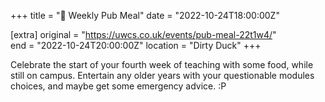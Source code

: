 +++
title = "🍔 Weekly Pub Meal"
date = "2022-10-24T18:00:00Z"

[extra]
original = "https://uwcs.co.uk/events/pub-meal-22t1w4/"    
end = "2022-10-24T20:00:00Z"
location = "Dirty Duck"
+++

Celebrate the start of your fourth week of teaching with some food, while still on campus. Entertain any older years with your questionable modules choices, and maybe get some emergency advice. :P

